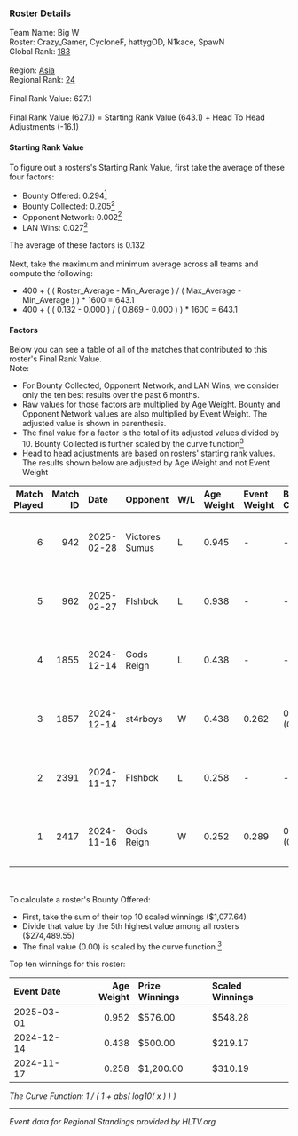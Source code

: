 ### Roster Details<br />
Team Name: Big W<br />
Roster: Crazy_Gamer, CycloneF, hattygOD, N1kace, SpawN<br />
Global Rank: [183](../../standings_global_2025_04_07.md)<br />
<br />
Region: [Asia]( ../../standings_asia_2025_04_07.md)<br />
Regional Rank: [24]( ../../standings_asia_2025_04_07.md)<br />
<br />
Final Rank Value:  627.1<br />
<br />
Final Rank Value (627.1) = Starting Rank Value (643.1) + Head To Head Adjustments (-16.1)<br />

#### Starting Rank Value<br />
To figure out a rosters's Starting Rank Value, first take the average of these four factors:<br />
- Bounty Offered: 0.294[<sup>1</sup>](#table2)
- Bounty Collected: 0.205[<sup>2</sup>](#table1)
- Opponent Network: 0.002[<sup>2</sup>](#table1)
- LAN Wins: 0.027[<sup>2</sup>](#table1)

The average of these factors is 0.132<br />
<br />
Next, take the maximum and minimum average across all teams and compute the following:<br />
- 400 + ( ( Roster_Average - Min_Average ) / ( Max_Average - Min_Average ) ) * 1600 = 643.1
- 400 + ( ( 0.132 - 0.000 ) / ( 0.869 - 0.000 ) ) * 1600 = 643.1


#### Factors<br />
Below you can see a table of all of the matches that contributed to this roster's Final Rank Value.<br />
Note:<br />

- For Bounty Collected, Opponent Network, and LAN Wins, we consider only the ten best results over the past 6 months.
- Raw values for those factors are multiplied by Age Weight. Bounty and Opponent Network values are also multiplied by Event Weight. The adjusted value is shown in parenthesis.
- The final value for a factor is the total of its adjusted values divided by 10. Bounty Collected is further scaled by the curve function[<sup>3</sup>](#curveFunction)
- Head to head adjustments are based on rosters' starting rank values. The results shown below are adjusted by Age Weight and not Event Weight
<span id="table1"></span><br />


| Match Played | Match ID | Date       | Opponent       | W/L | Age Weight | Event Weight | Bounty Collected | Opponent Network | LAN Wins  | H2H Adj. | Roster                                         |
| -: | -: | :- | :- | :- | :- | :- | :- | :- | :- | -: | :- |
|            6 |      942 | 2025-02-28 | Victores Sumus | L   | 0.945      | -            | -                | -                | -         |   -10.51 | Crazy_Gamer, CycloneF, hattygOD, N1kace, SpawN |
|            5 |      962 | 2025-02-27 | Flshbck        | L   | 0.938      | -            | -                | -                | -         |   -10.83 | Crazy_Gamer, CycloneF, hattygOD, N1kace, SpawN |
|            4 |     1855 | 2024-12-14 | Gods Reign     | L   | 0.438      | -            | -                | -                | -         |    -3.75 | Crazy_Gamer, CycloneF, hattygOD, N1kace, SpawN |
|            3 |     1857 | 2024-12-14 | st4rboys       | W   | 0.438      | 0.262        | 0.001 (0.000)    | 0.015 (0.002)    | 0 (0.000) |     6.27 | Crazy_Gamer, CycloneF, hattygOD, N1kace, SpawN |
|            2 |     2391 | 2024-11-17 | Flshbck        | L   | 0.258      | -            | -                | -                | -         |    -3.13 | Crazy_Gamer, CycloneF, hattygOD, N1kace, SpawN |
|            1 |     2417 | 2024-11-16 | Gods Reign     | W   | 0.252      | 0.289        | 0.017 (0.001)    | 0.280 (0.020)    | 1 (0.252) |     5.89 | Crazy_Gamer, CycloneF, hattygOD, N1kace, SpawN |

<br />
<span id="table2"></span><br />
To calculate a roster's Bounty Offered:<br />

- First, take the sum of their top 10 scaled winnings ($1,077.64)
- Divide that value by the 5th highest value among all rosters ($274,489.55)
- The final value (0.00) is scaled by the curve function.[<sup>3</sup>](#curveFunction)

Top ten winnings for this roster:<br />

| Event Date | Age Weight | Prize Winnings | Scaled Winnings |
| :- | -: | :- | :- |
| 2025-03-01 |      0.952 | $576.00        | $548.28         |
| 2024-12-14 |      0.438 | $500.00        | $219.17         |
| 2024-11-17 |      0.258 | $1,200.00      | $310.19         |


<span id="curveFunction"></span>_The Curve Function: 1 / ( 1 + abs( log10( x ) ) )_<br />

---
_Event data for Regional Standings provided by HLTV.org_<br />
